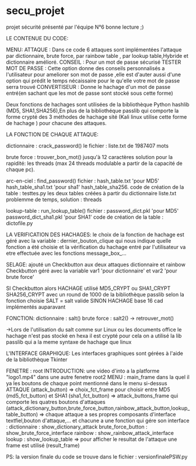 # secu_projet
projet sécurité présenté par l'équipe N°6 bonne lecture ;)

LE CONTENUE DU CODE:

MENU:
     ATTAQUE : Dans ce code 6 attaques sont implémentées l'attaque par dictionnaire, brute force, par rainbow table , par lookup table,Hybride et dictionnaire amélioré.
     CONSEIL : Pour un mot de passe sécurisé
     TESTER MOT DE PASSE : Cette option donne des conseils personnalisés a l'utilisateur pour ameliorer son mot de passe ,elle est d'auter aussi d'une option qui prédit le temps nécaissaire pour le qu'elle votre 
     mot de passe serra trouvé 
     CONVERTISEUR : Donne le hachage d'un mot de passe entré(en sachant que les mot de passe sont stocké sous cette forme)

Deux fonctions de hachages sont utilisées de la bibliothèque Python hashlib (MD5, SHA1,SHA256),En plus de la bibliothéque passlib qui comporte la forme crypté des 3 méthodes de hachage sité (Kali linux utilise cette forme de hachage ) pour chacune des attaques.

LA FONCTION DE CHAQUE ATTAQUE:

   dictionnaire : crack_password()
                  le fichier : liste.txt de 1987407 mots

   brute force : trouver_bon_mot()
                 jusqu'à 12 caractères 
                 solution pour la rapidité: les threads (max 24 threads modulable a partir de la capacité de chaque pc).

   arc-en-ciel : find_password()
                 fichier : hash_table.txt 'pour MD5' hash_table_sha1.txt 'pour sha1' hash_table_sha256.
                 code de création de la table : testtes.py
                 les deux tables créées  à partir du dictionnaire liste.txt 
                 problemme de temps, solution : threads

   lookup-table : run_lookup_table()
                  fichier : password_dict.pkl 'pour MD5' password_dict_sha1.pkl 'pour SHA1'
                  code de création de la table : dictofile.py

LA VERIFICATION DES HACHAGES:
   le choix de la fonction de hachage est géré avec la variable : dernier_bouton_clique qui nous indique quelle fonction a été choisie 
   et la vérification du hachage entré par l'utilisateur va etre effectuée avec les fonctions message_box_...

SELAGE:
   ajouté un Checkbutton aux deux attaques dictionnaire et rainbow
   Checkbutton géré avec la variable var1 'pour dictionnaire' et var2 'pour brute force'

   SI Checkbutton alors 
       HACHAGE utilisé MD5_CRYPT ou SHA1_CRYPT SHA256_CRYPT avec un round de 1000 de la bibliothèque passlib selon la fonction choisie
       SALT = salt valide 
   SINON HACHAGE base 16 cad implémentés auparavant 

   FONCTION:
   dictionnaire : salt()
   brute force : salt2() -> retrouver_mot()

   ->Lors de l'utilisation du salt comme sur Linux ou les documents office le hachage n'est pas stocké en hexa 
   il est crypté pour cela on a utilisé la lib passlib qui a la meme syntaxe de hachage que linux 

L'INTERFACE GRAPHIQUE:
   Les interfaces graphiques sont gérées à l'aide de la bibliothèque Tkinter

   FENETRE : root
   INTRODUCTION: une video d'into a la platforme "logo1.mp4" dans une autre fenetre root2
   MENU : main_frame dans la quel il ya les boutons de chaque point mentionné dans le menu si-dessus 
         ATTAQUE (attack_button) => choix_fct_frame pour choisir entre MD5 (md5_fct_button) et SHA1 (sha1_fct_button)
                                 => attack_buttons_frame qui comporte les quatres boutons d'attaques (attack_dictionary_button,brute_force_button,rainbow_attack_button,lookup_table_button) 
                                 => chaque attaque a ses propres composants d'interface textfiel,bouton d'attaque,...
                                    et chacune a une fonction qui gére son interface :
                                          dictionnaire : show_dictionary_attack
                                          brute_force_button : show_brute_force_interface
                                          rainbow : show_rainbow_attack_interface
                                          lookup : show_lookup_table
                                 => pour afficher le resultat de l'attaque une frame est utilisé (result_frame)

PS:
la version finale du code se trouve dans le fichier : versionfinalePSW.py
